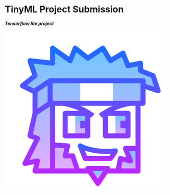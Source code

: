# TinyML Project Submission

<b><i>Tensorflow lite project</b></i>

<img src="https://github.com/GowthamRaj-hub/Demo-1/blob/main/icons8-pixel-gun-3d-512.png">


